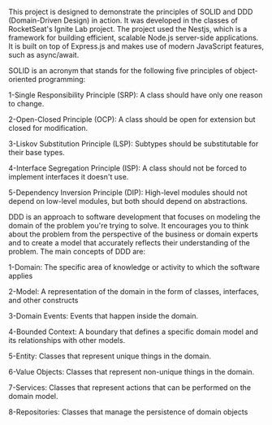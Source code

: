 This project is designed to demonstrate the principles of SOLID and DDD (Domain-Driven Design) in action. It was developed in the classes of RocketSeat's Ignite Lab project. The project used the Nestjs, which is a framework for building efficient, scalable Node.js server-side applications. It is built on top of Express.js and makes use of modern JavaScript features, such as async/await.

SOLID is an acronym that stands for the following five principles of object-oriented programming:

1-Single Responsibility Principle (SRP): A class should have only one reason to change.

2-Open-Closed Principle (OCP): A class should be open for extension but closed for modification.

3-Liskov Substitution Principle (LSP): Subtypes should be substitutable for their base types.

4-Interface Segregation Principle (ISP): A class should not be forced to implement interfaces it doesn't use.

5-Dependency Inversion Principle (DIP): High-level modules should not depend on low-level modules, but both should depend on abstractions.

DDD is an approach to software development that focuses on modeling the domain of the problem you're trying to solve. It encourages you to think about the problem from the perspective of the business or domain experts and to create a model that accurately reflects their understanding of the problem. The main concepts of DDD are:

1-Domain: The specific area of knowledge or activity to which the software applies

2-Model: A representation of the domain in the form of classes, interfaces, and other constructs

3-Domain Events: Events that happen inside the domain.

4-Bounded Context: A boundary that defines a specific domain model and its relationships with other models.

5-Entity: Classes that represent unique things in the domain.

6-Value Objects: Classes that represent non-unique things in the domain.

7-Services: Classes that represent actions that can be performed on the domain model.

8-Repositories: Classes that manage the persistence of domain objects
